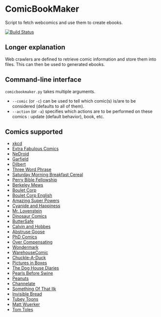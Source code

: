 ComicBookMaker
==============
Script to fetch webcomics and use them to create ebooks.

[![Build Status](https://travis-ci.org/SylvainDe/ComicBookMaker.svg?branch=master)](https://travis-ci.org/SylvainDe/ComicBookMaker)



Longer explanation
------------------
Web crawlers are defined to retrieve comic information and store them into files. This can then be used to generated ebooks.

Command-line interface
----------------------
`comicbookmaker.py` takes multiple arguments.
 * `--comic` (or `-c`) can be used to tell which comic(s) is/are to be considered (defaults to all of them).
 * `--action` (or `-a`) specifies which actions are to be performed on these comics : update (default behavior), book, etc.

Comics supported
----------------

 * [xkcd](http://xkcd.com)
 * [Extra Fabulous Comics](http://extrafabulouscomics.com)
 * [NeDroid](http://nedroid.com)
 * [Garfield](http://garfield.com)
 * [Dilbert](http://dilbert.com)
 * [Three Word Phrase](http://threewordphrase.com)
 * [Saturday Morning Breakfast Cereal](http://www.smbc-comics.com)
 * [Perry Bible Fellowship](http://pbfcomics.com)
 * [Berkeley Mews](http://www.berkeleymews.com)
 * [Boulet Corp](http://www.bouletcorp.com)
 * [Boulet Corp English](http://english.bouletcorp.com)
 * [Amazing Super Powers](http://www.amazingsuperpowers.com)
 * [Cyanide and Happiness](http://explosm.net)
 * [Mr. Lovenstein](http://www.mrlovenstein.com)
 * [Dinosaur Comics](http://www.qwantz.com)
 * [ButterSafe](http://buttersafe.com)
 * [Calvin and Hobbes](http://marcel-oehler.marcellosendos.ch/comics/ch/)
 * [Abstruse Goose](http://abstrusegoose.com)
 * [PhD Comics](http://phdcomics.com)
 * [Over Compensating](http://www.overcompensating.com)
 * [Wondermark](http://wondermark.com)
 * [WarehouseComic](http://warehousecomic.com)
 * [Chuckle-A-Duck](http://chuckleaduck.com)
 * [Pictures in Boxes](http://www.picturesinboxes.com)
 * [The Dog House Diaries](http://thedoghousediaries.com)
 * [Pearls Before Swine](http://www.gocomics.com/pearlsbeforeswine)
 * [Peanuts](http://www.gocomics.com/peanuts)
 * [Channelate](http://www.channelate.com)
 * [Something Of That Ilk](http://www.somethingofthatilk.com)
 * [Invisible Bread](http://invisiblebread.com)
 * [Tubey Toons](http://tubeytoons.com)
 * [Matt Wuerker](http://www.gocomics.com/mattwuerker)
 * [Tom Toles](http://www.gocomics.com/tomtoles)
